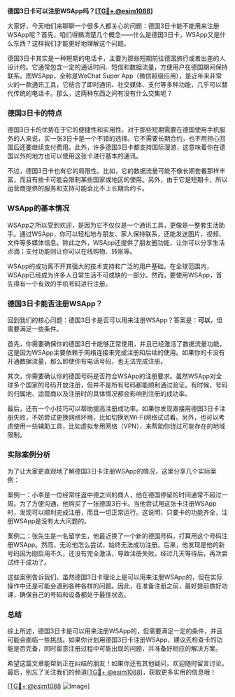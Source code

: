 **德国3日卡可以注册WSApp吗？[[TG💪+ @esim1088](https://t.me/s/esim1088)]**

大家好，今天咱们来聊聊一个很多人都关心的问题：德国3日卡能不能用来注册WSApp呢？首先，咱们得搞清楚几个概念——什么是德国3日卡，WSApp又是什么东西？这样我们才能更好地理解这个问题。

德国3日卡其实是一种短期的电话卡，主要为那些短期前往德国旅行或者出差的人设计的。它通常包含一定的通话时间、短信和数据流量，方便用户在德国期间保持联系。而WSApp，全称是WeChat Super App（微信超级应用），是近年来非常火的一款通讯工具，它结合了即时通讯、社交媒体、支付等多种功能，几乎可以替代传统的电话卡。那么，这两种东西之间有没有什么交集呢？

### 德国3日卡的特点

德国3日卡的优势在于它的便捷性和实用性。对于那些短期需要在德国使用手机服务的人来说，买一张3日卡是一个不错的选择。它不需要长期合约，也不用担心回国后还要继续支付费用。此外，许多德国3日卡都支持国际漫游，这意味着你在德国以外的地方也可以使用这张卡进行基本的通讯。

不过，德国3日卡也有它的局限性。比如，它的数据流量可能不像长期套餐那样丰富，而且有些卡可能会限制某些国家或地区的使用。另外，由于它是短期卡，所以运营商提供的服务和支持可能会比不上长期合约卡。

### WSApp的基本情况

WSApp之所以受到欢迎，是因为它不仅仅是一个通讯工具，更像是一整套生活助手。通过WSApp，你可以轻松地与朋友、家人保持联系，还能发送图片、视频、文件等多媒体信息。除此之外，WSApp还提供了朋友圈功能，让你可以分享生活点滴；支付功能则让你可以在线购物、转账等。

WSApp的成功离不开其强大的技术支持和广泛的用户基础。在全球范围内，WSApp已经成为许多人日常生活不可或缺的一部分。然而，要使用WSApp，首先得有一个有效的手机号码进行注册。

### 德国3日卡能否注册WSApp？

回到我们的核心问题：德国3日卡是否可以用来注册WSApp？答案是：**可以**，但需要满足一些条件。

首先，你需要确保你的德国3日卡能够正常使用，并且已经激活了数据流量功能。这是因为WSApp主要依赖于网络连接来完成注册和后续的使用。如果你的卡没有开通数据流量，那么即使你有电话号码，也无法完成注册。

其次，你需要确认你的德国号码是否符合WSApp的注册要求。虽然WSApp对全球多个国家的号码开放注册，但并不是所有号码都能顺利通过验证。有时候，号码的归属地、运营商以及注册时的具体情况都会影响到注册的成功率。

最后，还有一个小技巧可以帮助提高注册成功率。如果你发现直接用德国3日卡注册失败，不妨尝试更换网络环境，比如切换到Wi-Fi网络试试看。另外，也可以考虑使用一些辅助工具，比如虚拟专用网络（VPN），来帮助你绕过可能存在的地域限制。

### 实际案例分析

为了让大家更直观地了解德国3日卡注册WSApp的情况，这里分享几个实际案例：

案例一：小李是一位经常往返中德之间的商人，他在德国停留的时间通常不超过一周。为了方便沟通，他购买了一张德国3日卡。当他尝试用这张卡注册WSApp时，发现可以顺利完成注册，而且一切正常运行。这说明，只要卡的功能齐全，注册WSApp是没有太大问题的。

案例二：张先生是一名留学生，他最近换了一个新的德国号码，打算用这个号码注册WSApp。然而，无论他怎么尝试，始终无法成功注册。后来，他发现是他的新号码因为刚启用不久，还没有完全激活，导致注册失败。经过几天等待后，再次尝试终于成功了。

这些案例告诉我们，虽然德国3日卡理论上是可以用来注册WSApp的，但在实际操作中还是可能会遇到各种各样的问题。因此，在准备注册之前，最好提前做好功课，确保自己的号码和设备都处于最佳状态。

### 总结

综上所述，德国3日卡是可以用来注册WSApp的，但需要满足一定的条件，并且可能会面临一些挑战。如果你计划用德国3日卡注册WSApp，建议先检查卡的功能是否完备，同时留意注册过程中可能出现的问题，并准备好相应的解决方案。

希望这篇文章能帮到正在纠结的朋友！如果你还有其他疑问，欢迎随时留言讨论。最后，别忘了关注我们的频道[[TG💪+ @esim1088](https://t.me/s/esim1088)]，获取更多实用的信息哦！

[[TG💪+ @esim1088](https://t.me/s/esim1088) ![Image](https://i.postimg.cc/4NQfJmqS/Snipaste-2025-05-13-00-14-12.png)]